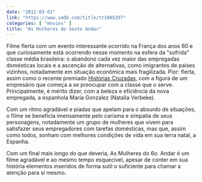 ```yaml
---
date: "2012-03-01"
link: "https://www.imdb.com/title/tt1805297"
categories: [ "movies" ]
title: "As Mulheres do Sexto Andar"
---
```

Filme flerta com um evento interessante ocorrido na França dos anos 60 e que curiosamente está ocorrendo nesse momento na esfera da "sofrida" classe média brasileira: o abandono cada vez maior das empregadas domésticas locais e a ascenção de alternativas, como imigrantes de países vizinhos, notadamente em situação econômica mais fragilizada. Pior: flerta, assim como o recente premiado [Histórias Cruzadas], com a figura de um empresário que começa a se preocupar com a classe que o serve. Principalmente, é mérito dizer, com a beleza e eficiência da nova empregada, a espanhola María Gonzalez (Natalia Verbeke).

Com um ritmo agradável e piadas que apelam para o absurdo de situações, o filme se beneficia imensamente pelo carisma e simpatia de seus personagens, notadamente um grupo de mulheres que vivem para satisfazer seus empregadores com tarefas domésticas, mas que, assim como todos, sonham com melhores condições de vida em sua terra natal, a Espanha.

Com um final mais longo do que deveria, As Mulheres do 6o. Andar é um filme agradável e ao mesmo tempo esquecível, apesar de conter em sua história elementos inseridos de forma sutil o suficiente para chamar a atenção para si mesmo.

[Histórias Cruzadas]: /historias-cruzadas
